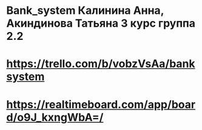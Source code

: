 # Bank_system Калинина Анна, Акиндинова Татьяна 3 курс группа 2.2
# https://trello.com/b/vobzVsAa/banksystem
# https://realtimeboard.com/app/board/o9J_kxngWbA=/
